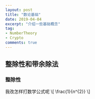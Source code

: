 ```yaml
---
layout: post
title: "数论基础"
date: 2019-04-04
excerpt: "介绍一些基础概念"
tag:
- NumberTheory
- Crypto
comments: true
---
```


## 整除性和带余除法

### 整除性

我改怎样打数学公式呢
\\[ \frac{1}{n^{2}} \\]